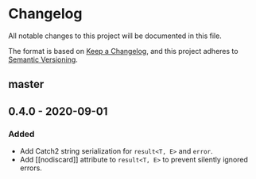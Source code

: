 # Changelog
All notable changes to this project will be documented in this file.

The format is based on [Keep a Changelog](https://keepachangelog.com/en/1.0.0/),
and this project adheres to [Semantic Versioning](https://semver.org/spec/v2.0.0.html).

## master

## 0.4.0 - 2020-09-01
### Added
- Add Catch2 string serialization for `result<T, E>` and `error`.
- Add [[nodiscard]] attribute to `result<T, E>` to prevent silently ignored errors.
